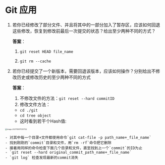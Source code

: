 # Git 应用

1. 若你已经修改了部分文件、并且将其中的一部分加入了暂存区，应该如何回退这些修改，恢复到修改前最后一次提交的状态？给出至少两种不同的方式？

	**答案**：
	1. `git reset HEAD file_name`

	2. `git rm --cache`

2. 若你已经提交了一个新版本，需要回退该版本，应该如何操作？分别给出不修改历史或修改历史的至少两种不同的方式

	**答案**：
	
	1. 不修改文件的方法：`git reset --hard commitID`
	2. 修改文件方法：
	- `cd ./git `
	- `cd tree object`
	- 这时看到若干个Hash值:

<img src="https://typoranote-lht.oss-cn-guangzhou.aliyuncs.com/image/image-20211109175107132.png" alt="image-20211109175107132" style="zoom: 37%;" />

	- 对其中每一个目录+文件都使用命令`git cat-file -p path_name+_file_name`
	- 找到刚刚的`commit`目录和文件，用`rm -rf`命令把它删除
	- 接着用同样的命令检查下面几个目录和文件，直至找到上一个`commit`的ID为止
	- `git reset --hard original_commit_path_name+_file_name`
	- `git log` 检查发现最新的commit消失
